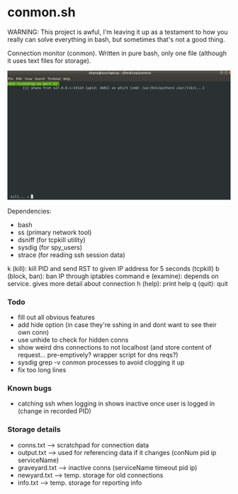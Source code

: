 # conmon.sh

WARNING: This project is awful, I'm leaving it up as a testament to how you really can solve everything in bash, but sometimes that's not a good thing.

Connection monitor (conmon). Written in pure bash, only one file (although it uses text files for storage). 

![Main Screen Example](img/screenshot1.png)

Dependencies:
- bash
- ss (primary network tool)
- dsniff (for tcpkill utility)
- sysdig (for spy_users)
- strace (for reading ssh session data)

k (kill): kill PID and send RST to given IP address for 5 seconds (tcpkill)
b (block, ban): ban IP through iptables command
e (examine): depends on service. gives more detail about connection
h (help): print help
q (quit): quit

### Todo
- fill out all obvious features
- add hide option (in case they're sshing in and dont want to see their own conn)
- use unhide to check for hidden conns
- show weird dns connections to not localhost (and store content of request... pre-emptively? wrapper script for dns reqs?)
- sysdig grep -v conmon processes to avoid clogging it up
- fix too long lines

### Known bugs
- catching ssh when logging in shows inactive once user is logged in (change in recorded PID)
	
### Storage details
- conns.txt --> scratchpad for connection data
- output.txt --> used for referencing data if it changes (conNum pid ip serviceName)
- graveyard.txt --> inactive conns (serviceName timeout pid ip)
- newyard.txt --> temp. storage for old connections
- info.txt --> temp. storage for reporting info

